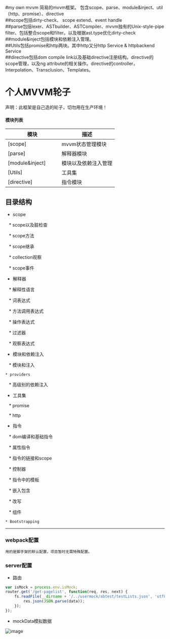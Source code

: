#my own mvvm
简易的mvvm框架。
包含scope、parse、module&inject、util（http、promise）、directive
</br>
##scope包括dirty-check、 scope extend、event handle
</br>
##parse包括lexer、ASTbuilder、ASTCompiler、mvvm独有的Unix-style-pipe filter、包括整合scope和filter。以及根据ast.type优化dirty-check
</br>
##module&inject包括模块和依赖注入管理。
</br>
##Utils包括promise和http两块。其中http又分http Service & httpbackend Service
</br>
##directive包括dom compile link以及基础directive注册结构。directive的scope管理，以及ng attribute的相关操作。directive的controller，Interpolation、Transclusion、Templates。

个人MVVM轮子
=================
声明：此框架是自己造的轮子，切勿用在生产环境！

#### 模块列表 

| 模块 | 描述 |
|---------|-------------|
| [scope]               | mvvm状态管理模块 |
| [parse]        | 解释器模块 |
| [module&inject]         | 模块以及依赖注入管理 |
| [Utils]    | 工具集 |
| [directive]    | 指令模块 |

目录结构
-------------------

* scope

    * scope以及脏检查

    * scope方法

    * scope继承

    * collection观察

    * scope事件  
    
* 解释器

    * 解释性语言

    * 词表达式

    * 方法调用表达式

    * 操作表达式

    * 过滤器  
    
    * 观察表达式

* 模块和依赖注入  

    * 模块和注入  
    
    * providers  
    
    * 高级别的依赖注入  
  
* 工具集  

    * promise  
    
    * http  

* 指令  

    * dom编译和基础指令  
    
    * 属性指令  
    
    * 指令的链接和scope  
    
    * 控制器  
    
    * 指令中的模板  
    
    * 嵌入包含  
    
    * 改写  
    
    * 组件  
    
    * Bootstrapping  
    


****
### webpack配置
`用的是脚手架的默认配置，项目暂时无需特殊配置。`

### server配置
* 路由  

```javascript
var isMock = process.env.isMock;
router.get('/get-pagelist', function(req, res, next) {
    fs.readFile(__dirname + '/../usermock/abtest/testLists.json', 'utf8', (err, data) => {
        res.json(JSON.parse(data));
    });
});
```
* mockData模拟数据

![image](http://git.daojia-inc.com/liuyanlong/shutterstock/raw/f316888e1b47a1122feff55c75f88764bf238a81/234.png)






